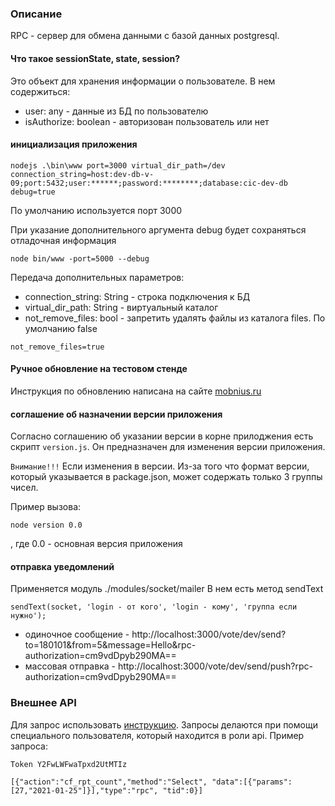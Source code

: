 ### Описание

RPC - сервер для обмена данными с базой данных postgresql.

#### Что такое sessionState, state, session?

Это объект для хранения информации о пользователе. В нем содержиться:
* user: any - данные из БД по пользователю
* isAuthorize: boolean - авторизован пользователь или нет

#### инициализация приложения

```
nodejs .\bin\www port=3000 virtual_dir_path=/dev connection_string=host:dev-db-v-09;port:5432;user:******;password:********;database:cic-dev-db debug=true
```

По умолчанию используется порт 3000

При указание дополнительного аргумента debug будет сохраняться отладочная информация

```
node bin/www -port=5000 --debug
```

Передача дополнительных параметров:

* connection_string: String - строка подключения к БД
* virtual_dir_path: String - виртуальный каталог
* not_remove_files: bool - запретить удалять файлы из каталога files. По умолчанию false

```
not_remove_files=true
```

#### Ручное обновление на тестовом стенде
Инструкция по обновлению написана на сайте [mobnius.ru](https://mobnius.ru/?page_id=1999)

#### соглашение об назначении версии приложения

Согласно соглашению об указании версии в корне прилоджения есть скрипт `version.js`.
Он предназначен для изменения версии приложения.

`Внимание!!!` Если изменения в версии. Из-за того что формат версии, который указывается в package.json, может содержать только 3 группы чисел.

Пример вызова:

```
node version 0.0
```
, где 0.0 - основная версия приложения

#### отправка уведомлений

Применяется модуль ./modules/socket/mailer В нем есть метод sendText

```
sendText(socket, 'login - от кого', 'login - кому', 'группа если нужно');
```
* одиночное сообщение - http://localhost:3000/vote/dev/send?to=180101&from=5&message=Hello&rpc-authorization=cm9vdDpyb290MA==
* массовая отправка - http://localhost:3000/vote/dev/send/push?rpc-authorization=cm9vdDpyb290MA==

### Внешнее API
Для запрос использовать [инструкцию](http://kes.it-serv.ru/doc/covid/release/covid-release-db.html#rpt.schema).
Запросы делаются при помощи специального пользователя, который находится в роли api. Пример запроса:

```
Token Y2FwLWFwaTpxd2UtMTIz

[{"action":"cf_rpt_count","method":"Select", "data":[{"params":[27,"2021-01-25"]}],"type":"rpc", "tid":0}]
```